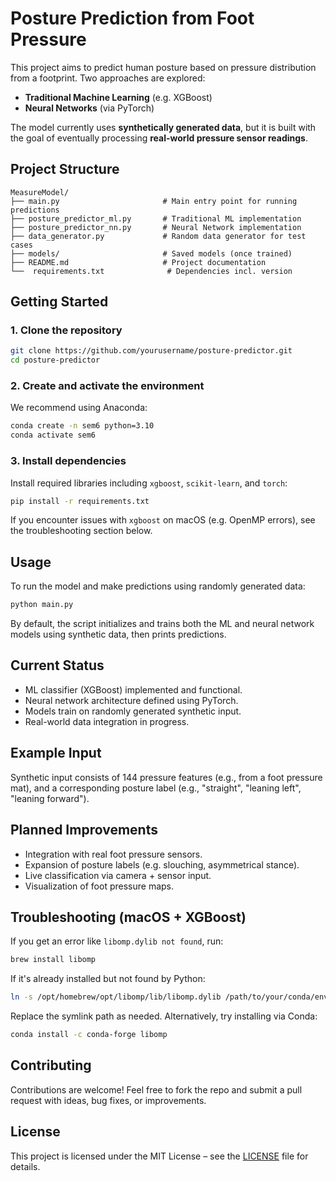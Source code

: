 # Posture Prediction from Foot Pressure

This project aims to predict human posture based on pressure distribution from a footprint. Two approaches are explored:

* **Traditional Machine Learning** (e.g. XGBoost)
* **Neural Networks** (via PyTorch)

The model currently uses **synthetically generated data**, but it is built with the goal of eventually processing **real-world pressure sensor readings**.


## Project Structure

```
MeasureModel/
├── main.py                       # Main entry point for running predictions
├── posture_predictor_ml.py       # Traditional ML implementation
├── posture_predictor_nn.py       # Neural Network implementation
├── data_generator.py             # Random data generator for test cases
├── models/                       # Saved models (once trained)
├── README.md                     # Project documentation
└──  requirements.txt              # Dependencies incl. version
```


## Getting Started

### 1. Clone the repository

```bash
git clone https://github.com/yourusername/posture-predictor.git
cd posture-predictor
```

### 2. Create and activate the environment

We recommend using Anaconda:

```bash
conda create -n sem6 python=3.10
conda activate sem6
```

### 3. Install dependencies

Install required libraries including `xgboost`, `scikit-learn`, and `torch`:

```bash
pip install -r requirements.txt
```

If you encounter issues with `xgboost` on macOS (e.g. OpenMP errors), see the troubleshooting section below.


## Usage

To run the model and make predictions using randomly generated data:

```bash
python main.py
```

By default, the script initializes and trains both the ML and neural network models using synthetic data, then prints predictions.


## Current Status

* ML classifier (XGBoost) implemented and functional.
* Neural network architecture defined using PyTorch.
* Models train on randomly generated synthetic input.
* Real-world data integration in progress.


## Example Input

Synthetic input consists of 144 pressure features (e.g., from a foot pressure mat), and a corresponding posture label (e.g., "straight", "leaning left", "leaning forward").


## Planned Improvements

* Integration with real foot pressure sensors.
* Expansion of posture labels (e.g. slouching, asymmetrical stance).
* Live classification via camera + sensor input.
* Visualization of foot pressure maps.


## Troubleshooting (macOS + XGBoost)

If you get an error like `libomp.dylib not found`, run:

```bash
brew install libomp
```

If it's already installed but not found by Python:

```bash
ln -s /opt/homebrew/opt/libomp/lib/libomp.dylib /path/to/your/conda/env/lib/libomp.dylib
```

Replace the symlink path as needed. Alternatively, try installing via Conda:

```bash
conda install -c conda-forge libomp
```


## Contributing

Contributions are welcome! Feel free to fork the repo and submit a pull request with ideas, bug fixes, or improvements.


## License

This project is licensed under the MIT License – see the [LICENSE](LICENSE) file for details.